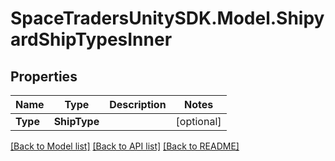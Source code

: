# SpaceTradersUnitySDK.Model.ShipyardShipTypesInner

## Properties

Name | Type | Description | Notes
------------ | ------------- | ------------- | -------------
**Type** | **ShipType** |  | [optional] 

[[Back to Model list]](../README.md#documentation-for-models) [[Back to API list]](../README.md#documentation-for-api-endpoints) [[Back to README]](../README.md)

